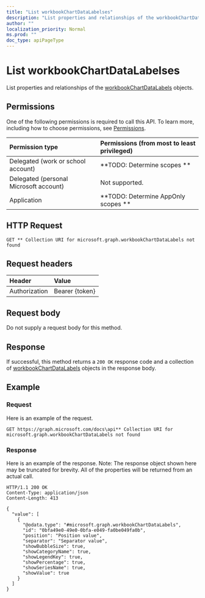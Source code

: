 ```yaml
---
title: "List workbookChartDataLabelses"
description: "List properties and relationships of the workbookChartDataLabels objects."
author: ""
localization_priority: Normal
ms.prod: ""
doc_type: apiPageType
---
```


# List workbookChartDataLabelses

List properties and relationships of the [workbookChartDataLabels](../resources/workbookchartdatalabels.md) objects.

## Permissions
One of the following permissions is required to call this API. To learn more, including how to choose permissions, see [Permissions](/concepts/permissions-reference.md).

|Permission type|Permissions (from most to least privileged)|
|:---|:---|
|Delegated (work or school account)|**TODO: Determine scopes **|
|Delegated (personal Microsoft account)|Not supported.|
|Application|**TODO: Determine AppOnly scopes **|

## HTTP Request
<!-- {
  "blockType": "ignored"
}
-->
``` http
GET ** Collection URI for microsoft.graph.workbookChartDataLabels not found
```

## Request headers
|Header|Value|
|:---|:---|
|Authorization|Bearer {token}|

## Request body
Do not supply a request body for this method.

## Response
If successful, this method returns a `200 OK` response code and a collection of [workbookChartDataLabels](../resources/workbookchartdatalabels.md) objects in the response body.

## Example

### Request
Here is an example of the request.
<!-- {
  "blockType": "request",
  "name": "get_workbookchartdatalabels"
}
-->
``` http
GET https://graph.microsoft.com/docs\api** Collection URI for microsoft.graph.workbookChartDataLabels not found
```

### Response
Here is an example of the response. Note: The response object shown here may be truncated for brevity. All of the properties will be returned from an actual call.
<!-- {
  "blockType": "response",
  "truncated": true,
  "@odata.type": "collection(microsoft.graph.workbookchartdatalabels)"
}
-->
``` http
HTTP/1.1 200 OK
Content-Type: application/json
Content-Length: 413

{
  "value": [
    {
      "@odata.type": "#microsoft.graph.workbookChartDataLabels",
      "id": "0bfa49e0-49e0-0bfa-e049-fa0be049fa0b",
      "position": "Position value",
      "separator": "Separator value",
      "showBubbleSize": true,
      "showCategoryName": true,
      "showLegendKey": true,
      "showPercentage": true,
      "showSeriesName": true,
      "showValue": true
    }
  ]
}
```

